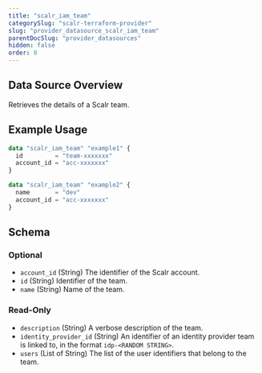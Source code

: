 ```yaml
---
title: "scalr_iam_team"
categorySlug: "scalr-terraform-provider"
slug: "provider_datasource_scalr_iam_team"
parentDocSlug: "provider_datasources"
hidden: false
order: 8
---
```

## Data Source Overview

Retrieves the details of a Scalr team.

## Example Usage

```terraform
data "scalr_iam_team" "example1" {
  id         = "team-xxxxxxx"
  account_id = "acc-xxxxxxx"
}

data "scalr_iam_team" "example2" {
  name       = "dev"
  account_id = "acc-xxxxxxx"
}
```

<!-- schema generated by tfplugindocs -->
## Schema

### Optional

- `account_id` (String) The identifier of the Scalr account.
- `id` (String) Identifier of the team.
- `name` (String) Name of the team.

### Read-Only

- `description` (String) A verbose description of the team.
- `identity_provider_id` (String) An identifier of an identity provider team is linked to, in the format `idp-<RANDOM STRING>`.
- `users` (List of String) The list of the user identifiers that belong to the team.
